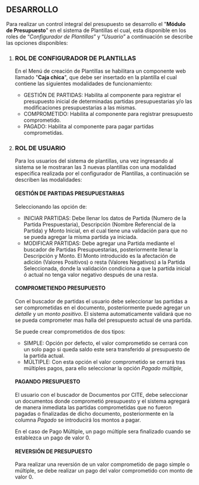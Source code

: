 ## DESARROLLO
Para realizar un control integral del presupuesto se desarrollo el "__Módulo de Presupuesto__" en el sistema de Plantillas el cual, esta disponible en los roles de “_Configurador de Plantillas_” y “_Usuario_” a continuación se describe las opciones disponibles:

1. ### ROL DE CONFIGURADOR DE PLANTILLAS

    En el Menú de creación de Plantillas se habilitara un componente web llamado "__Caja chica__", que debe ser insertado en la plantilla el cual contiene las siguientes modalidades de funcionamiento:
    - GESTIÓN DE PARTIDAS: Habilita al componente para registrar el     presupuesto  inicial de determinadas partidas presupuestarias y/o las    modificaciones presupuestarias a las mismas.
    - COMPROMETIDO: Habilita al componente para registrar presupuesto comprometido.
    - PAGADO: Habilita al componente para pagar partidas comprometidas.

2. ### ROL DE USUARIO
     
    Para los usuarios del sistema de plantillas, una vez ingresando al sistema se le mostraran las 3 nuevas plantillas con una modalidad especifica realizada por el configurador de Plantillas, a continuación se describen las modalidades:

    #### GESTIÓN DE PARTIDAS PRESUPUESTARIAS

    Seleccionando las opción de:
    - INICIAR PARTIDAS: Debe llenar los datos de Partida (Numero de la Partida Prespuestaria), Descripción (Nombre Referencial de la Partida) y Monto Inicial, en el cual tiene una validación para que no se pueda agregar la misma partida ya iniciada.
    - MODIFICAR PARTIDAS: Debe agregar una Partida mediante el buscador de Partidas Presupuestarias, posteriormente llenar la Descripción y Monto. El Monto introducido es la afectación de adición (Valores Positivos) o resta (Valores Negativos) a la Partida Seleccionada, donde la validación condiciona a que la partida inicial ó actual no tenga valor negativo después de una resta.

    #### COMPROMETIENDO PRESUPUESTO

    Con el buscador de partidas el usuario debe seleccionar las partidas a ser comprometidas en el documento, posteriormente puede agregar un _detalle_ y un _monto positivo_. El sistema automaticamente validará que no se pueda comprometer mas halla del presupuesto actual de una partida.

    Se puede crear comprometidos de dos tipos:
    - SIMPLE: Opción por defecto, el valor comprometido se cerrará con un solo pago si queda saldo este sera transferido al presupuesto de la partida actual.
    - MÚLTIPLE: Con esta opción el valor comprometido se cerrará tras múltiples pagos, para ello seleccionar la opción _Pagado múltiple_,

    #### PAGANDO PRESUPUESTO

    El usuario con el buscador de Documentos por CITE, debe seleccionar un documentos donde comprometió presupuesto y el sistema agregará de manera inmediata las partidas comprometidas que no fueron pagadas o finalizadas de dicho documento, posteriormente en la columna _Pagado_ se introducirá
    los montos a pagar. 
    
    En el caso de Pago Múltiple, un pago múltiple sera finalizado cuando se
    establezca un pago de valor 0.
    
    #### REVERSIÓN DE PRESUPUESTO

    Para realizar una reversión de un valor comprometido de pago simple o múltiple, se debe realizar un pago del valor comprometido con monto de valor 0.
    